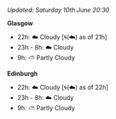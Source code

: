 *Updated: Saturday 10th June 20:30*

**Glasgow**

* 22h: :cloud: Cloudy [:cyclone:(:cloud:) as of 21h]
* 23h - 8h: :cloud: Cloudy
* 9h: :partly_sunny: Partly Cloudy

**Edinburgh**

* 22h: :cloud: Cloudy [:cyclone:(:cloud:) as of 22h]
* 23h - 8h: :cloud: Cloudy
* 9h: :partly_sunny: Partly Cloudy
